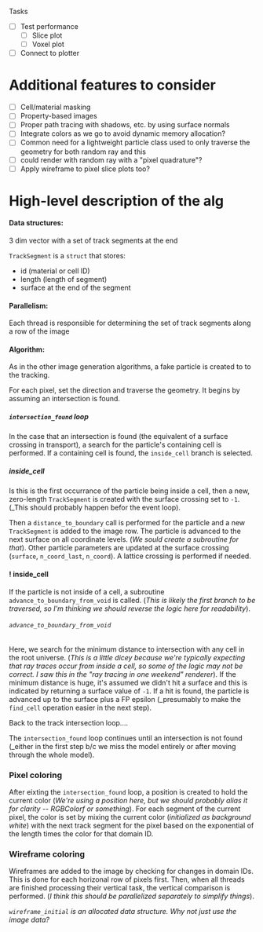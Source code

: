 
Tasks
- [ ] Test performance 
	- [ ] Slice plot
	- [ ] Voxel plot
- [ ] Connect to plotter

# Additional features to consider
- [ ] Cell/material masking
- [ ] Property-based images
- [ ] Proper path tracing with shadows, etc. by using surface normals
- [ ] Integrate colors as we go to avoid dynamic memory allocation?
- [ ] Common need for a lightweight particle class used to only traverse the geometry for both random ray and this
- [ ] could render with random ray with a "pixel quadrature"?
- [ ] Apply wireframe to pixel slice plots too?

# High-level description of the alg

#### Data structures:

3 dim vector with a set of track segments at the end

`TrackSegment` is a `struct` that stores:
  - id (material or cell ID)
  - length (length of segment)
  - surface at the end of the segment

#### Parallelism:

Each thread is responsible for determining the set of track segments along a row of the image

#### Algorithm:

As in the other image generation algorithms, a fake particle is created to to the tracking.

For each pixel, set the direction and traverse the geometry. It begins by assuming an intersection is found.

##### `intersection_found` loop

In the case that an intersection is found (the equivalent of a surface crossing in transport), a search for the particle's containing cell is performed. If a containing cell is found, the `inside_cell` branch is selected.

##### inside_cell

Is this is the first occurrance of the particle being inside a cell, then a new, zero-length `TrackSegment` is created with the surface crossing set to `-1`. (_This should probably happen befor the event loop).

Then a `distance_to_boundary` call is performed for the particle and a new `TrackSegment` is added to the image row. The particle is advanced to the next surface on all coordinate levels. (_We sould create a subroutine for that_). Other particle parameters are updated at the surface crossing (`surface`, `n_coord_last`, `n_coord`). A lattice crossing is performed if needed.

#### ! inside_cell

If the particle is not inside of a cell, a subroutine `advance_to_boundary_from_void` is called. (_This is likely the first branch to be traversed, so I'm thinking we should reverse the logic here for readability_).

###### `advance_to_boundary_from_void`

Here, we search for the minimum distance to intersection with any cell in the root universe. (_This is a little dicey because we're typically expecting that ray traces occur from inside a cell, so some of the logic may not be correct. I saw this in the "ray tracing in one weekend" renderer_). If the minimum distance is huge, it's assumed we didn't hit a surface and this is indicated by returning a surface value of `-1`. If a hit is found, the particle is advanced up to the surface plus a FP epsilon (_presumably to make the `find_cell` operation easier in the next step).

Back to the track intersection loop....

The `intersection_found` loop continues until an intersection is not found (_either in the first step b/c we miss the model entirely or after moving through the whole model).

### Pixel coloring

After eixting the `intersection_found` loop, a position is created to hold the current color (_We're using a position here, but we should probably alias it for clarity -- RGBColorf or something_). For each segment of the current pixel, the color is set by mixing the current color (_initialized as background white_) with the next track segment for the pixel based on the exponential of the length times the color for that domain ID.


### Wireframe coloring

Wireframes are added to the image by checking for changes in domain IDs. This is done for each horizonal row of pixels first. Then, when all threads are finished processing their vertical task, the vertical comparison is performed. (_I think this should be parallelized separately to simplify things_).

_`wireframe_initial` is an allocated data structure. Why not just use the image data?_








